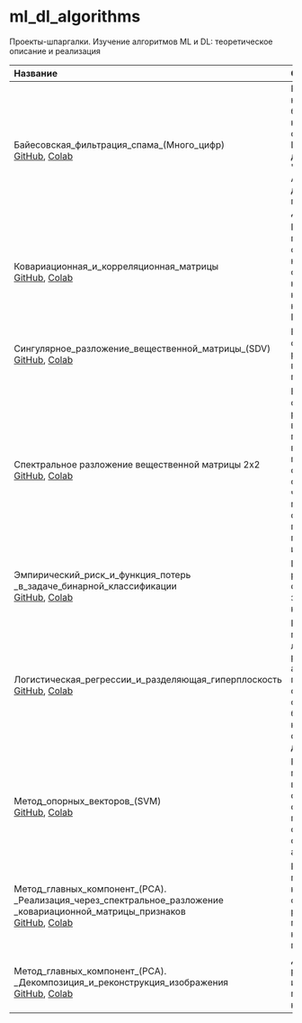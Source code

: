 # ml_dl_algorithms
Проекты-шпаргалки. Изучение алгоритмов ML и DL: теоретическое описание и реализация

|Название|Описание|
|:-|:-|
|Байесовская_фильтрация_спама_(Много_цифр)<br>[GitHub](Байесовская_фильтрация_спама_(Много_цифр).ipynb), [Colab](https://colab.research.google.com/drive/1y0Kcljqen2EyPgBOWPq3ZI1n4r7dlcMr) | Реализация наивного байесовского классификатора спама. Используется датасет из книги "Много цифр. Анализ больших данных при помощи Excel" Джона Формана |
|Ковариационная_и_корреляционная_матрицы<br>[GitHub](Ковариационная_и_корреляционная_матрицы.ipynb), [Colab](https://colab.research.google.com/drive/1yA_4gRGktlWfkY8nifrV3qmRPhGKl2At)| Генерация двух признаков с сильной нелинейной связью, имеющих нулевой линейный коэффициент корреляции Пирсона |
| Сингулярное_разложение_вещественной_матрицы_(SDV)<br>[GitHub](Сингулярное_разложение_вещественной_матрицы_(SDV).ipynb), [Colab](https://colab.research.google.com/drive/1yN2TenK-vZiwMg7wn68MjK7yzDMMvZA0?usp=drive_open) | Вычисление сингулярного разложения вещественной матрицы |
| Спектральное разложение вещественной матрицы 2x2<br>[GitHub](Спектральное_разложение_вещественной_матрицы_2x2.ipynb), [Colab](https://colab.research.google.com/drive/1y-0PBkxh9RVsDBAcNXrGrlWLXSMt_-yi?usp=drive_open#scrollTo=jqeY9yXZ098I) | Вычисление спектрального разложения вещественной матрицы 2x2 с визуализацией геометрического смысла собственных чисел и векторов матричного оператора на примере преобразования изображения |
| Эмпирический_риск_и_функция_потерь<br>_в_задаче_бинарной_классификации<br>[GitHub](Эмпирический_риск_и_функция_потерь_в_задаче_бинарной_классификации.ipynb), [Colab](https://colab.research.google.com/drive/1xzXiXFOIrXq0X2caU-uug-Mg47XIOaZY?usp=drive_open) | Исследование распространенных функций потери в задачах бинарной классификации |
| Логистическая_регрессии_и_разделяющая_гиперплоскость<br>[GitHub](Логистическая_регрессии_и_разделяющая_гиперплоскость.ipynb), [Colab](https://colab.research.google.com/drive/1yMUfSKs1LwUdDtIkML3mYqqGBRlZRAzd) | Реализация модели логистической регрессии и алгоритма градиентного спуска для ее обучения задаче бинарной классификации на сгенерированных данных |
| Метод_опорных_векторов_(SVM)<br>[GitHub](Метод_опорных_векторов_(SVM).ipynb), [Colab](https://colab.research.google.com/drive/1xpSN6zgtWe-gyIetVHrp5qeYRrTMNUpe?usp=drive_open) | Реализация метода опорных векторов, обучаемого стохастическим градиентным спуском. Процесс обучения анимирован |
| Метод_главных_компонент_(PCA).<br>\_Реализация_через_спектральное_разложение<br>_ковариационной_матрицы_признаков<br>[GitHub](Метод_главных_компонент_(PCA)._Реализация_через_спектральное_разложение_ковариационной_матрицы_признаков.ipynb), [Colab](https://colab.research.google.com/drive/1y91cxEkmFnreKmuW4DLoyDzEYlq3u0_H?usp=drive_open) | Реализация метода главных компонент через спектральное разложение матрицы ковариации двух признаков |
| Метод_главных_компонент_(PCA).<br>\_Декомпозиция_и_реконструкция_изображения<br>[GitHub](Метод_главных_компонент_(PCA)._Декомпозиция_и_реконструкция_изображения.ipynb), [Colab](https://colab.research.google.com/drive/1yI0BDCk3C-mV_6yeMs3HssTOymeY9K8I?usp=drive_open) | Декомпозиция и реконструкция изображения методом главных компонент |
